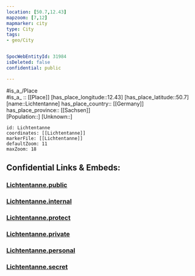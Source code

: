 ```yaml
---
location: [50.7,12.43] 
mapzoom: [7,12] 
mapmarker: city 
type: City
tags:
- geo/City


SpocWebEntityId: 31984
isDeleted: false
confidential: public

---
```

#is_a_/Place  
#is_a_ :: [[Place]] 
[has_place_longitude::12.43] 
[has_place_latitude::50.7] 
[name::Lichtentanne] 
has_place_country:: [[Germany]]  
has_place_province:: [[Sachsen]]  
[Population::] 
[Unknown::] 


```leaflet
id: Lichtentanne
coordinates: [[Lichtentanne]] 
markerFile: [[Lichtentanne]] 
defaultZoom: 11 
maxZoom: 18
```


## Confidential Links & Embeds: 

### [Lichtentanne.public](/_public/\Earth\Continent\Europe\Europe~Central\Germany\Germany~East\Sachsen\counties~Sachsen\Zwickau\cities~ZwickauLichtentanne.public.md) 

### [Lichtentanne.internal](/_internal/\Earth\Continent\Europe\Europe~Central\Germany\Germany~East\Sachsen\counties~Sachsen\Zwickau\cities~ZwickauLichtentanne.internal.md) 

### [Lichtentanne.protect](/_protect/\Earth\Continent\Europe\Europe~Central\Germany\Germany~East\Sachsen\counties~Sachsen\Zwickau\cities~ZwickauLichtentanne.protect.md) 

### [Lichtentanne.private](/_private/\Earth\Continent\Europe\Europe~Central\Germany\Germany~East\Sachsen\counties~Sachsen\Zwickau\cities~ZwickauLichtentanne.private.md) 

### [Lichtentanne.personal](/_personal/\Earth\Continent\Europe\Europe~Central\Germany\Germany~East\Sachsen\counties~Sachsen\Zwickau\cities~ZwickauLichtentanne.personal.md) 

### [Lichtentanne.secret](/_secret/\Earth\Continent\Europe\Europe~Central\Germany\Germany~East\Sachsen\counties~Sachsen\Zwickau\cities~ZwickauLichtentanne.secret.md)


